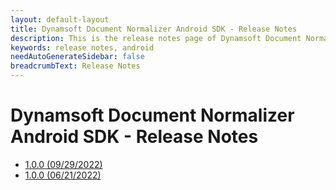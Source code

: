 ```yaml
---
layout: default-layout
title: Dynamsoft Document Normalizer Android SDK - Release Notes
description: This is the release notes page of Dynamsoft Document Normalizer for Android SDK.
keywords: release notes, android
needAutoGenerateSidebar: false
breadcrumbText: Release Notes
---
```


# Dynamsoft Document Normalizer Android SDK - Release Notes

- [1.0.0 (09/29/2022)](android-1.md#1010-09292022)
- [1.0.0 (06/21/2022)](android-1.md#100-06212022)
